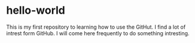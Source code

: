 # hello-world
This is my first repository to learning how to use the GitHut. 
I find a lot of intrest form GitHub.
I will come here frequently to do something intresting.
